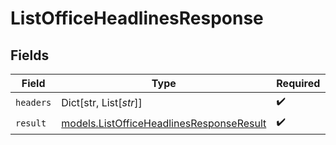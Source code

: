 # ListOfficeHeadlinesResponse


## Fields

| Field                                                                                      | Type                                                                                       | Required                                                                                   | Description                                                                                |
| ------------------------------------------------------------------------------------------ | ------------------------------------------------------------------------------------------ | ------------------------------------------------------------------------------------------ | ------------------------------------------------------------------------------------------ |
| `headers`                                                                                  | Dict[str, List[*str*]]                                                                     | :heavy_check_mark:                                                                         | N/A                                                                                        |
| `result`                                                                                   | [models.ListOfficeHeadlinesResponseResult](../models/listofficeheadlinesresponseresult.md) | :heavy_check_mark:                                                                         | N/A                                                                                        |